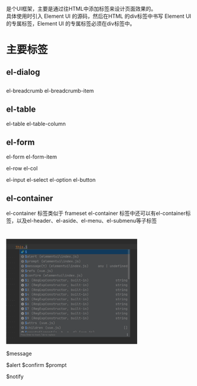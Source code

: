 

是个UI框架，主要是通过往HTML中添加标签来设计页面效果的。  
具体使用时引入 Element UI 的源码，然后在HTML 的div标签中书写 Element UI 的专属标签，Element UI 的专属标签必须在div标签中。

# 主要标签

## el-dialog

## 
el-breadcrumb
el-breadcrumb-item

## el-table
el-table
el-table-column

## el-form

el-form
el-form-item

el-row
el-col

el-input
el-select
el-option
el-button

## el-container
el-container 标签类似于 frameset
el-container 标签中还可以有el-container标签，以及el-header、el-aside、el-menu、el-submenu等子标签




# 

<img src="../pic/CSS/elementui.png" width="70%" >

$message

$alert
$confirm
$prompt

$notify